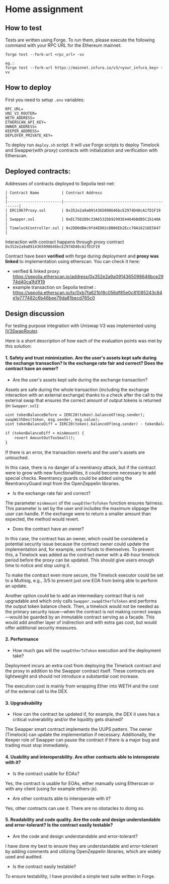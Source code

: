 # Home assignment

## How to test

Tests are written using Forge. To run them, please execute the following command with your RPC URL for the Ethereum mainnet:
```
forge test --fork-url <rpc_url> -vv

eg.:
forge test --fork-url https://mainnet.infura.io/v3/<your_infura_key> -vv
```

## How to deploy

First you need to setup `.env` variables:
```
RPC_URL=
UNI_V3_ROUTER=
WETH_ADDRESS=
ETHERSCAN_API_KEY=
OWNER_ADDRESS=
KEEPER_ADDRESS=
DEPLOYER_PRIVATE_KEY=
```

To deploy run `deploy.sh` script. It will use Forge scripts to deploy Timelock and Swapper(with proxy) contracts with initialization and verification with Etherscan.

## Deployed contracts:

Addresses of contracts deployed to Sepolia test-net:
```
| Contract Name          | Contract Address                                 |
|------------------------|--------------------------------------------------|
| ERC1967Proxy.sol       | 0x352e2a9a0914365098646bcE2974D40cA1fD1F19       |
| Swapper.sol            | 0xEC75D289c33A6532bb92993E4464bBdB5C1b148A       |
| TimelockController.sol | 0x2DD0dBAc9fd4ED02cDB06Eb2Ecc70A16216E5847       |
```

Interaction with contract happens through proxy contract `0x352e2a9a0914365098646bcE2974D40cA1fD1F19`

Contract have been **verified** with forge during deployment and **proxy was linked** to implementation using etherscan.
You can check it here:
- verified & linked proxy: https://sepolia.etherscan.io/address/0x352e2a9a0914365098646bce2974d40ca1fd1f19
- example transaction on Sepolia testnet : https://sepolia.etherscan.io/tx/0xb7fa621b18c056df85e0c81085243c84e1e777482c6b46bee79da81becd765c0

## Design discussion

For testing purpose integration with Uniswap V3 was implemented using [IV3SwapRouter](https://github.com/Uniswap/swap-router-contracts/blob/main/contracts/interfaces/IV3SwapRouter.sol).

Here is a short description of how each of the evaluation points was met by this solution:

#### 1. Safety and trust minimization. Are the user's assets kept safe during the exchange transaction? Is the exchange rate fair and correct? Does the contract have an owner?

* Are the user's assets kept safe during the exchange transaction?

Assets are safe during the whole transaction (including the exchange interaction with an external exchange) thanks to a check after the call to the external swap that 
ensures the correct amount of output tokens is returned (in `Swapper.sol`):
```markdown
uint tokenBalanceBefore = IERC20(token).balanceOf(msg.sender);
swapWithDex(token, msg.sender, msg.value);
uint tokenBalanceDiff = IERC20(token).balanceOf(msg.sender) - tokenBalanceBefore;

if (tokenBalanceDiff < minAmount) {
    revert AmountOutTooSmall();
}
```
If there is an error, the transaction reverts and the user's assets are untouched.

In this case, there is no danger of a reentrancy attack, but if the contract were to grow with new functionalities, 
it could become necessary to add special checks. Reentrancy guards could be added using the ReentrancyGuard impl from the OpenZeppelin libraries.

* Is the exchange rate fair and correct?

The parameter `minAmount` of the `swapEtherToToken` function ensures fairness. This parameter is set by the user and includes the maximum slippage
the user can handle. If the exchange were to return a smaller amount than expected, the method would revert.

* Does the contract have an owner?

In this case, the contract has an owner, which could be considered a potential security issue because the contract owner could update the implementation
and, for example, send funds to themselves. To prevent this, a Timelock was added as the contract owner with a 48-hour timelock period before the proxy can be updated.
This should give users enough time to notice and stop using it.

To make the contract even more secure, the Timelock executor could be set to a Multisig, e.g., 3/5 to prevent just one EOA from being able to perform an update.

Another option could be to add an intermediary contract that is not upgradable and which only calls `Swapper.swapEtherToToken` and performs the output token balance check.
Then, a timelock would not be needed as the primary security issue—when the contract is not making correct swaps—would be guarded by an immutable contract serving as a facade.
This would add another layer of indirection and with extra gas cost, but would offer additional security measures.

#### 2. Performance

* How much gas will the `swapEtherToToken` execution and the deployment take?

Deployment incurs an extra cost from deploying the Timelock contract and the proxy in addition to the Swapper contract itself. These contracts are lightweight and should 
not introduce a substantial cost increase.

The execution cost is mainly from wrapping Ether into WETH and the cost of the external call to the DEX.

#### 3. Upgradeability

* How can the contract be updated if, for example, the DEX it uses has a critical vulnerability and/or the liquidity gets drained?

The Swapper smart contract implements the UUPS pattern. The owner (Timelock) can update the implementation if necessary.
Additionally, the Keeper role of Swapper can pause the contract if there is a major bug and trading must stop immediately.

#### 4. Usability and interoperability. Are other contracts able to interoperate with it?

* Is the contract usable for EOAs?

Yes, the contract is usable for EOAs, either manually using Etherscan or with any client (using for example ethers-js).

* Are other contracts able to interoperate with it?

Yes, other contracts can use it. There are no obstacles to doing so.

#### 5. Readability and code quality. Are the code and design understandable and error-tolerant? Is the contract easily testable?

* Are the code and design understandable and error-tolerant?

I have done my best to ensure they are understandable and error-tolerant by adding comments and utilizing OpenZeppelin libraries, which are widely used and audited.

* Is the contract easily testable?

To ensure testability, I have provided a simple test suite written in Forge.